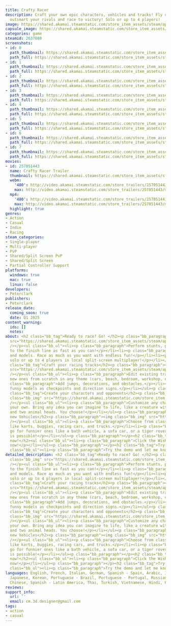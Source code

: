 ```yaml
---
title: Crafty Racer
description: Craft your own epic characters, vehicles and tracks! Fly over huge jumps,
  outsmart your rivals and race to victory! Solo or up to 4 players!
image: https://shared.akamai.steamstatic.com/store_item_assets/steam/apps/2637080/header.jpg?t=1733032880
capsule_image: https://shared.akamai.steamstatic.com/store_item_assets/steam/apps/2637080/7b9f8e089dab5977736b6ec6ac0ee1fe83f29e3b/capsule_231x87.jpg?t=1733032880
categories: game
steamid: 2637080
screenshots:
- id: 0
  path_thumbnail: https://shared.akamai.steamstatic.com/store_item_assets/steam/apps/2637080/ss_53eb9843094e985b6eb839010718c7543d29ee4d.600x338.jpg?t=1733032880
  path_full: https://shared.akamai.steamstatic.com/store_item_assets/steam/apps/2637080/ss_53eb9843094e985b6eb839010718c7543d29ee4d.1920x1080.jpg?t=1733032880
- id: 1
  path_thumbnail: https://shared.akamai.steamstatic.com/store_item_assets/steam/apps/2637080/ss_4538f5891578dcc954eee46d7614d7dc3caffb00.600x338.jpg?t=1733032880
  path_full: https://shared.akamai.steamstatic.com/store_item_assets/steam/apps/2637080/ss_4538f5891578dcc954eee46d7614d7dc3caffb00.1920x1080.jpg?t=1733032880
- id: 2
  path_thumbnail: https://shared.akamai.steamstatic.com/store_item_assets/steam/apps/2637080/ss_9f1262efd3ca2d682d1dde2d937ac0816fd101f7.600x338.jpg?t=1733032880
  path_full: https://shared.akamai.steamstatic.com/store_item_assets/steam/apps/2637080/ss_9f1262efd3ca2d682d1dde2d937ac0816fd101f7.1920x1080.jpg?t=1733032880
- id: 3
  path_thumbnail: https://shared.akamai.steamstatic.com/store_item_assets/steam/apps/2637080/ss_02f7c9c6c3f2fd980caf14e57a7645f7aad67d4a.600x338.jpg?t=1733032880
  path_full: https://shared.akamai.steamstatic.com/store_item_assets/steam/apps/2637080/ss_02f7c9c6c3f2fd980caf14e57a7645f7aad67d4a.1920x1080.jpg?t=1733032880
- id: 4
  path_thumbnail: https://shared.akamai.steamstatic.com/store_item_assets/steam/apps/2637080/ss_8975259f4abe6c29a12cc6cb5f191cb62fdddff7.600x338.jpg?t=1733032880
  path_full: https://shared.akamai.steamstatic.com/store_item_assets/steam/apps/2637080/ss_8975259f4abe6c29a12cc6cb5f191cb62fdddff7.1920x1080.jpg?t=1733032880
- id: 5
  path_thumbnail: https://shared.akamai.steamstatic.com/store_item_assets/steam/apps/2637080/ss_71ebfd9e68978b2f3d0a2593b284973623f94224.600x338.jpg?t=1733032880
  path_full: https://shared.akamai.steamstatic.com/store_item_assets/steam/apps/2637080/ss_71ebfd9e68978b2f3d0a2593b284973623f94224.1920x1080.jpg?t=1733032880
- id: 6
  path_thumbnail: https://shared.akamai.steamstatic.com/store_item_assets/steam/apps/2637080/ss_c1b893a10677ea1bf447e065d9e8356f2391bcd8.600x338.jpg?t=1733032880
  path_full: https://shared.akamai.steamstatic.com/store_item_assets/steam/apps/2637080/ss_c1b893a10677ea1bf447e065d9e8356f2391bcd8.1920x1080.jpg?t=1733032880
- id: 7
  path_thumbnail: https://shared.akamai.steamstatic.com/store_item_assets/steam/apps/2637080/ss_0ee6cbb68645cd9dc57c937f643ff88dd5b40735.600x338.jpg?t=1733032880
  path_full: https://shared.akamai.steamstatic.com/store_item_assets/steam/apps/2637080/ss_0ee6cbb68645cd9dc57c937f643ff88dd5b40735.1920x1080.jpg?t=1733032880
movies:
- id: 257051443
  name: Crafty Racer Trailer
  thumbnail: https://shared.akamai.steamstatic.com/store_item_assets/steam/apps/257051443/movie.293x165.jpg?t=1725279992
  webm:
    '480': http://video.akamai.steamstatic.com/store_trailers/257051443/movie480_vp9.webm?t=1725279992
    max: http://video.akamai.steamstatic.com/store_trailers/257051443/movie_max_vp9.webm?t=1725279992
  mp4:
    '480': http://video.akamai.steamstatic.com/store_trailers/257051443/movie480.mp4?t=1725279992
    max: http://video.akamai.steamstatic.com/store_trailers/257051443/movie_max.mp4?t=1725279992
  highlight: true
genres:
- Action
- Casual
- Indie
- Racing
steam_categories:
- Single-player
- Multi-player
- PvP
- Shared/Split Screen PvP
- Shared/Split Screen
- Partial Controller Support
platforms:
  windows: true
  mac: true
  linux: false
developers:
- Peterclark
publishers:
- Peterclark
release_date:
  coming_soon: true
  date: Q1 2025
content_warning:
  ids: []
  notes:
about: <h2 class="bb_tag">Ready to race? Go! </h2><p class="bb_paragraph"><img class="bb_img"
  src="https://shared.akamai.steamstatic.com/store_item_assets/steam/apps/2637080/extras/CraftyRacer_Race.gif?t=1733032880"
  /></p><ul class="bb_ul"><li><p class="bb_paragraph">Perform stunts, push, and rush
  to the finish line as fast as you can!</p></li><li><p class="bb_paragraph">Win tracks
  and models. Race as much as you want with endless fun!</p></li><li><p class="bb_paragraph">Race
  solo or up to 4 players in local split-screen multiplayer!</p></li></ul><p class="bb_paragraph"></p><h2
  class="bb_tag">Craft your racing tracks</h2><p class="bb_paragraph"><img class="bb_img"
  src="https://shared.akamai.steamstatic.com/store_item_assets/steam/apps/2637080/extras/CraftyRacer_EditTrack.gif?t=1733032880"
  /></p><ul class="bb_ul"><li><p class="bb_paragraph">Edit existing tracks or create
  new ones from scratch in any theme (cars, beach, bedroom, workshop, etc.)</p></li><li><p
  class="bb_paragraph">Add jumps, decorations, and obstacles.</p></li><li><p class="bb_paragraph">Use
  funny models as checkpoints and direction signs.</p></li></ul><p class="bb_paragraph"></p><h2
  class="bb_tag">Create your characters and opponents</h2><p class="bb_paragraph"><img
  class="bb_img" src="https://shared.akamai.steamstatic.com/store_item_assets/steam/apps/2637080/extras/CraftyRacer_EditCharacter.gif?t=1733032880"
  /></p><ul class="bb_ul"><li><p class="bb_paragraph">Customize any character or create
  your own. Bring any idea you can imagine to life, like a creature with a robot body
  and two animal heads. You choose!</p></li></ul><p class="bb_paragraph"></p><h2 class="bb_tag">Build
  new Vehicles</h2><p class="bb_paragraph"><img class="bb_img" src="https://shared.akamai.steamstatic.com/store_item_assets/steam/apps/2637080/extras/CraftyRacer_EditVehicle.gif?t=1733032880"
  /></p><ul class="bb_ul"><li><p class="bb_paragraph">Choose from classic options
  like karts, buggies, racing cars, and trucks.</p></li><li><p class="bb_paragraph">Or
  go for funnier ones like a bath vehicle, a sofa car, or a tiger rover. Anything
  is possible!</p></li></ul><p class="bb_paragraph"></p><h2 class="bb_tag">Wishlist
  now!</h2><ul class="bb_ul"><li><p class="bb_paragraph">Click the Wishlist button
  now!</p></li></ul><p class="bb_paragraph"></p><h2 class="bb_tag">Try the Demo!</h2><ul
  class="bb_ul"><li><p class="bb_paragraph">Try the demo and let me know your ideas!</p></li></ul>
detailed_description: <h2 class="bb_tag">Ready to race? Go! </h2><p class="bb_paragraph"><img
  class="bb_img" src="https://shared.akamai.steamstatic.com/store_item_assets/steam/apps/2637080/extras/CraftyRacer_Race.gif?t=1733032880"
  /></p><ul class="bb_ul"><li><p class="bb_paragraph">Perform stunts, push, and rush
  to the finish line as fast as you can!</p></li><li><p class="bb_paragraph">Win tracks
  and models. Race as much as you want with endless fun!</p></li><li><p class="bb_paragraph">Race
  solo or up to 4 players in local split-screen multiplayer!</p></li></ul><p class="bb_paragraph"></p><h2
  class="bb_tag">Craft your racing tracks</h2><p class="bb_paragraph"><img class="bb_img"
  src="https://shared.akamai.steamstatic.com/store_item_assets/steam/apps/2637080/extras/CraftyRacer_EditTrack.gif?t=1733032880"
  /></p><ul class="bb_ul"><li><p class="bb_paragraph">Edit existing tracks or create
  new ones from scratch in any theme (cars, beach, bedroom, workshop, etc.)</p></li><li><p
  class="bb_paragraph">Add jumps, decorations, and obstacles.</p></li><li><p class="bb_paragraph">Use
  funny models as checkpoints and direction signs.</p></li></ul><p class="bb_paragraph"></p><h2
  class="bb_tag">Create your characters and opponents</h2><p class="bb_paragraph"><img
  class="bb_img" src="https://shared.akamai.steamstatic.com/store_item_assets/steam/apps/2637080/extras/CraftyRacer_EditCharacter.gif?t=1733032880"
  /></p><ul class="bb_ul"><li><p class="bb_paragraph">Customize any character or create
  your own. Bring any idea you can imagine to life, like a creature with a robot body
  and two animal heads. You choose!</p></li></ul><p class="bb_paragraph"></p><h2 class="bb_tag">Build
  new Vehicles</h2><p class="bb_paragraph"><img class="bb_img" src="https://shared.akamai.steamstatic.com/store_item_assets/steam/apps/2637080/extras/CraftyRacer_EditVehicle.gif?t=1733032880"
  /></p><ul class="bb_ul"><li><p class="bb_paragraph">Choose from classic options
  like karts, buggies, racing cars, and trucks.</p></li><li><p class="bb_paragraph">Or
  go for funnier ones like a bath vehicle, a sofa car, or a tiger rover. Anything
  is possible!</p></li></ul><p class="bb_paragraph"></p><h2 class="bb_tag">Wishlist
  now!</h2><ul class="bb_ul"><li><p class="bb_paragraph">Click the Wishlist button
  now!</p></li></ul><p class="bb_paragraph"></p><h2 class="bb_tag">Try the Demo!</h2><ul
  class="bb_ul"><li><p class="bb_paragraph">Try the demo and let me know your ideas!</p></li></ul>
languages: English, French, Italian, German, Spanish - Spain, Arabic, Indonesian,
  Japanese, Korean, Portuguese - Brazil, Portuguese - Portugal, Russian, Simplified
  Chinese, Spanish - Latin America, Thai, Turkish, Vietnamese, Hindi, Persian, Swahili
reviews:
support_info:
  url: ''
  email: cm.3d.designer@gmail.com
tags:
- action
- casual
---
```


